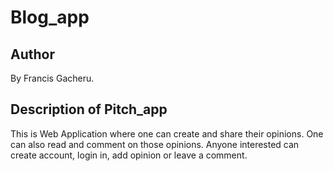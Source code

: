 # Blog_app
## Author
By  Francis Gacheru.
## Description of Pitch_app
This is Web Application where one can create and share their opinions. One can also read and comment on those opinions. Anyone interested can create account, login in, add opinion or leave a comment.
